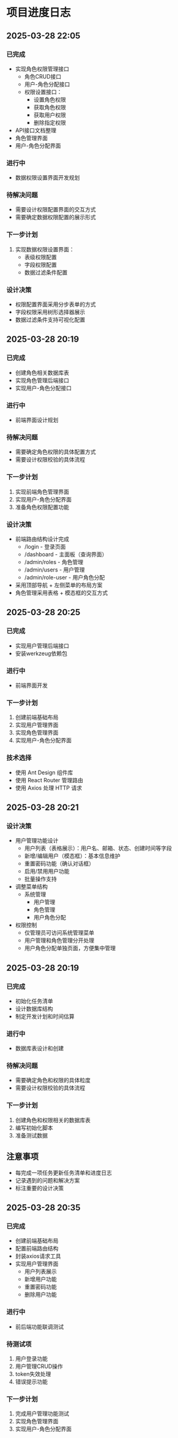 # 项目进度日志

## 2025-03-28 22:05
### 已完成
- 实现角色权限管理接口
  * 角色CRUD接口
  * 用户-角色分配接口
  * 权限设置接口：
    - 设置角色权限
    - 获取角色权限
    - 获取用户权限
    - 删除指定权限
- API接口文档整理
- 角色管理界面
- 用户-角色分配界面

### 进行中
- 数据权限设置界面开发规划

### 待解决问题
- 需要设计权限配置界面的交互方式
- 需要确定数据权限配置的展示形式

### 下一步计划
1. 实现数据权限设置界面：
   - 表级权限配置
   - 字段权限配置
   - 数据过滤条件配置

### 设计决策
- 权限配置界面采用分步表单的方式
- 字段权限采用树形选择器展示
- 数据过滤条件支持可视化配置

## 2025-03-28 20:19
### 已完成
- 创建角色相关数据库表
- 实现角色管理后端接口
- 实现用户-角色分配接口

### 进行中
- 前端界面设计规划

### 待解决问题
- 需要确定角色权限的具体配置方式
- 需要设计权限校验的具体流程

### 下一步计划
1. 实现前端角色管理界面
2. 实现用户-角色分配界面
3. 准备角色权限配置功能

### 设计决策
- 前端路由结构设计完成
  * /login - 登录页面
  * /dashboard - 主面板（查询界面）
  * /admin/roles - 角色管理
  * /admin/users - 用户管理
  * /admin/role-user - 用户角色分配
- 采用顶部导航 + 左侧菜单的布局方案
- 角色管理采用表格 + 模态框的交互方式

## 2025-03-28 20:25
### 已完成
- 实现用户管理后端接口
- 安装werkzeug依赖包

### 进行中
- 前端界面开发

### 下一步计划
1. 创建前端基础布局
2. 实现用户管理界面
3. 实现角色管理界面
4. 实现用户-角色分配界面

### 技术选择
- 使用 Ant Design 组件库
- 使用 React Router 管理路由
- 使用 Axios 处理 HTTP 请求

## 2025-03-28 20:21
### 设计决策
- 用户管理功能设计
  * 用户列表（表格展示）：用户名、邮箱、状态、创建时间等字段
  * 新增/编辑用户（模态框）：基本信息维护
  * 重置密码功能（确认对话框）
  * 启用/禁用用户功能
  * 批量操作支持
- 调整菜单结构
  * 系统管理
    - 用户管理
    - 角色管理
    - 用户角色分配
- 权限控制
  * 仅管理员可访问系统管理菜单
  * 用户管理和角色管理分开处理
  * 用户角色分配单独页面，方便集中管理

## 2025-03-28 20:19
### 已完成
- 初始化任务清单
- 设计数据库结构
- 制定开发计划和时间估算

### 进行中
- 数据库表设计和创建

### 待解决问题
- 需要确定角色和权限的具体粒度
- 需要设计权限校验的具体流程

### 下一步计划
1. 创建角色和权限相关的数据库表
2. 编写初始化脚本
3. 准备测试数据

## 注意事项
- 每完成一项任务更新任务清单和进度日志
- 记录遇到的问题和解决方案
- 标注重要的设计决策

## 2025-03-28 20:35
### 已完成
- 创建前端基础布局
- 配置前端路由结构
- 封装axios请求工具
- 实现用户管理界面
  * 用户列表展示
  * 新增用户功能
  * 重置密码功能
  * 删除用户功能

### 进行中
- 前后端功能联调测试

### 待测试项
1. 用户登录功能
2. 用户管理CRUD操作
3. token失效处理
4. 错误提示功能

### 下一步计划
1. 完成用户管理功能测试
2. 实现角色管理界面
3. 实现用户-角色分配界面